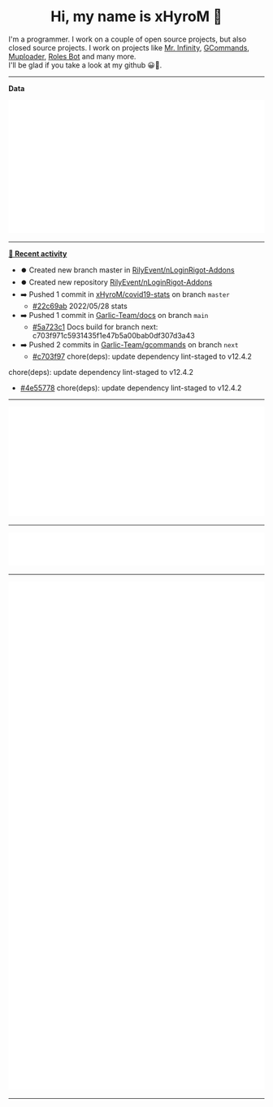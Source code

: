 <p align="center">
    <!-- <img src="https://avatars.githubusercontent.com/u/56601352" width="192" alt="hyro's pfp" /> -->
    <h1 align="center">Hi, my name is xHyroM 👋</h1>
</p>

I'm a programmer. I work on a couple of open source projects, but also closed source projects. I work on projects like [Mr. Infinity](https://discord.com/oauth2/authorize?client_id=720321585625694239&scope=bot%20applications.commands&permissions=8&redirect_uri=https://blobs.gq/imanager&prompt=consent&response_type=code), [GCommands](https://github.com/Garlic-Team/GCommands), [Muploader](https://github.com/xHyroM/Muploder), [Roles Bot](https://github.com/xHyroM/roles-bot) and many more.  
I'll be glad if you take a look at my github 😀👀.

___
**Data**

<img src="https://github.com/xHyroM/xHyroM/blob/master/.cache/base.svg">

___

**[📰 Recent activity](https://github.com/xHyroM)**
* ⏺️ Created new branch master in [RilyEvent/nLoginRigot-Addons](https://github.com/RilyEvent/nLoginRigot-Addons)
* ⏺️ Created new repository  [RilyEvent/nLoginRigot-Addons](https://github.com/RilyEvent/nLoginRigot-Addons)
* ➡️ Pushed 1 commit in [xHyroM/covid19-stats](https://github.com/xHyroM/covid19-stats) on branch `master`
  * [#22c69ab](https://github.com/xHyroM/covid19-stats/commit/22c69ab) 2022/05/28 stats
* ➡️ Pushed 1 commit in [Garlic-Team/docs](https://github.com/Garlic-Team/docs) on branch `main`
  * [#5a723c1](https://github.com/Garlic-Team/docs/commit/5a723c1) Docs build for branch next: c703f971c5931435f1e47b5a00bab0df307d3a43
* ➡️ Pushed 2 commits in [Garlic-Team/gcommands](https://github.com/Garlic-Team/gcommands) on branch `next`
  * [#c703f97](https://github.com/Garlic-Team/gcommands/commit/c703f97) chore(deps): update dependency lint-staged to v12.4.2

chore(deps): update dependency lint-staged to v12.4.2
  * [#4e55778](https://github.com/Garlic-Team/gcommands/commit/4e55778) chore(deps): update dependency lint-staged to v12.4.2


___

<img src="https://github.com/xHyroM/xHyroM/blob/master/.cache/isocalendar.svg">

___

<img src="https://github.com/xHyroM/xHyroM/blob/master/.cache/languages.svg">

___

<img src="https://github.com/xHyroM/xHyroM/blob/master/.cache/achievements.svg">

___
